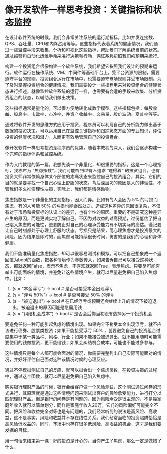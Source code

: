 # 像开发软件一样思考投资：关键指标和状态监控

在设计软件系统的时候，我们会非常关注系统的运行期指标，比如并发连接数、QPS、吞吐量、CPU和内存占用等等。这些指标代表着系统的健康情况，我们通过一些监控手段来收集、分析和可视化这些指标，帮助我们了解系统当前的状态。通过报警和自动化运维手段来进行决策和行动，保证系统按照我们的预期来运行。

构建一个投资组合很像构建一个软件系统，我们希望它按照我们设计的预期来运行。软件运行在操作系统、VM、中间件等基础平台上，受平台资源的限制，需要遵守平台的规则，投资组合运行在市场中，也需要遵守市场规则并受市场限制。为了及时掌握投资组合的健康情况，我们需要设计一些指标用来对投资组合的健康状态进行描述，就像监控软件系统的运行一样，也需要有合适的手段来收集、分析投资组合的状态，以辅助我们做出决策。

这些指标通常是量化的，可以很方便地转化成数学模型。这些指标包括：每股收益、股息率、市盈率、市净率、净资产收益率、交易量、股价波动、夏普率等等。

通过将软件开发的思维方式应用于投资，程序员可以利用自己的分析能力做出基于数据的投资决策。可以运用自己在监控关键指标和跟踪状态方面的专业知识，评估投资的健康状况和潜力，从而更有效地管理自己的投资组合。

像开发软件一样思考投资是程序员的优势，随着本教程的深入，我们会逐步构建一个完整的指标体系和监控系统。

作为入门教程的第一篇，我想先谈一个非量化，却很重要的指标。这是一个心理指标，我称它为 “焦虑指数”。我们可能听到过有人追求 “睡得着“ 的投资组合，也有投资大师非常依赖身体某个部位的疼痛状态来监控自己的投资组合，其实，它们的目的就是要寻找一个自己心理上舒服的状态。背后深层次的原因是人的非理性，不管我们多么推崇理性决策，实际上，我们都是情感动物。

焦虑指数是一个非量化的主观指标，因人而异。比如有的人会因为 5% 的亏损而焦虑，有的人可能 50% 的亏损也能泰然处之。造成这种差异的原因很复杂，不仅有对于市场和投资标的认识上的差异，也有个性的原因。重要的不是研究这种差异产生的原因，而是更诚实地了解自己。不因为对收益的过高预期，过份低估了把自己陷入焦虑的可能性，更要防止对自己的心理承受能力有不切实际的高估。谨记要让自己时刻都处于心理上舒服的状态。亏损只是结果，而心理焦虑才是投资最大的风险，因为结果是即时的，而焦虑可能持续很长时间，伤害的是我们的心理和身体健康。

我们不能准确量化焦虑指数，却可以很容易测试和模拟。可以把自己想象成一个返回值为bool的函数，把各种情境作为参数传入，如果告诉自己可以接受这种状态，那就返回False，表示不焦虑，不喜欢就返回True，表示焦虑。只要尽可能穷举出可能面临的情境，并避免让这些情境产生，就可以尽量避免把自己陷入焦虑中。比如：

1. (s = "本金浮亏") -> bool # 是否可接受本金出现浮亏
2. (s = "浮亏 50%") -> bool # 是否可接受 50% 的浮亏
3. (s = "被迫退出") -> bool # 在已经浮亏或预期还会继续上升的情况下被迫退出，被迫退出的原因可能是急需用钱
4. (s = "纠结机会成本") -> bool # 是否会后悔当初没有选择另一个投资机会

要避免任何一种可能引起焦虑的情境出现。如果完全不接受本金出现浮亏，就不应该进行债券、股票类投资；如果不能接受浮亏 50% ，就要避免自己的投资组合过度集中于某一类品种、风格、行业；如果不能接受被迫退出，就不能用随时可能需要使用的钱做投资，更不能借钱；如果会纠结机会成本，可能也不能过多参与。

这些情境只是每个人都可能会面对的情况，你需要完整列出自己实际可能面对的情况，并好好评估自己面对这种该情况时候的心理反应。

通过不停模拟测试自己的反应，就可以拟合出一个焦虑函数，在投资决策的过程中，通过这个函数，就可以尽量避免把自己陷入焦虑中。

购买银行理财产品的时候，银行会给客户做一个风险测试，这个测试通过问卷的形式进行，其原理就是通过这些情境问题来测试出客户的风险承受能力，进行打分以匹配理财产品。但是银行的问卷是有问题的，因为风险承受是很主观的，不是靠家庭年收入就可以简单划分，同样是家庭年收入20万，它们的风险偏好可能完全不同。把风险和收益完全对等也是有问题的，我们经常听到的说法是高风险、高收益，这不是事实，风险和收益并不存在线性关系。我们经常面临的投资陷阱恰恰是高风险低收益的，同时，市场中也存在很多低风险、高收益的机会，这才是我们要发掘的目标。

用一句话来结束第一课：好的投资是开心的，当你产生了焦虑，那么一定是做错了什么。